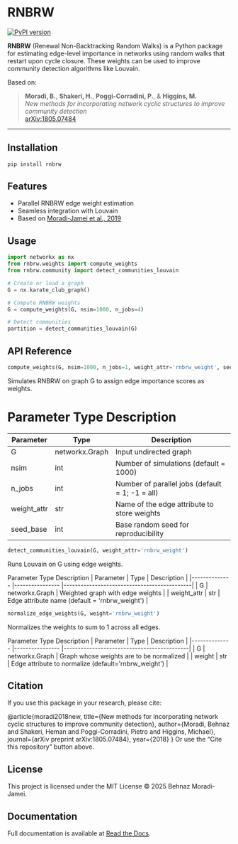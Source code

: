 # RNBRW

[![PyPI version](https://badge.fury.io/py/rnbrw.svg)](https://pypi.org/project/rnbrw/)

**RNBRW** (Renewal Non-Backtracking Random Walks) is a Python package for estimating edge-level importance in networks using random walks that restart upon cycle closure. These weights can be used to improve community detection algorithms like Louvain.

Based on:

> **Moradi, B.**, **Shakeri, H.**, **Poggi-Corradini, P.**, & **Higgins, M.**  
> *New methods for incorporating network cyclic structures to improve community detection*  
> [arXiv:1805.07484](https://arxiv.org/abs/1805.07484)

---

##  Installation

```bash
pip install rnbrw
```

## Features
- Parallel RNBRW edge weight estimation
- Seamless integration with Louvain
- Based on [Moradi-Jamei et al., 2019](https://arxiv.org/abs/1805.07484)





## Usage
```python
import networkx as nx
from rnbrw.weights import compute_weights
from rnbrw.community import detect_communities_louvain

# Create or load a graph
G = nx.karate_club_graph()

# Compute RNBRW weights
G = compute_weights(G, nsim=1000, n_jobs=4)

# Detect communities
partition = detect_communities_louvain(G)
```
## API Reference
```python
compute_weights(G, nsim=1000, n_jobs=1, weight_attr='rnbrw_weight', seed_base=0)
```
 Simulates RNBRW on graph G to assign edge importance scores as weights.

# Parameter	Type	Description
| Parameter     | Type            | Description                                       |
|-------------- |---------------- |--------------------------------------------------|
| G             | networkx.Graph  | Input undirected graph                           |
| nsim          | int             | Number of simulations (default = 1000)           |
| n_jobs        | int             | Number of parallel jobs (default = 1; -1 = all)  |
| weight_attr   | str             | Name of the edge attribute to store weights      |
| seed_base     | int             | Base random seed for reproducibility             |

```python
detect_communities_louvain(G, weight_attr='rnbrw_weight')
```
Runs Louvain on G using edge weights.

Parameter	Type	Description
| Parameter     | Type            | Description                                  |
|-------------- |---------------- |---------------------------------------------|
| G             | networkx.Graph  | Weighted graph with edge weights            |
| weight_attr   | str             | Edge attribute name (default = 'rnbrw_weight') |
```python
normalize_edge_weights(G, weight='rnbrw_weight')
```
Normalizes the weights to sum to 1 across all edges.

Parameter	Type	Description
| Parameter     | Type            | Description                                 |
|-------------- |---------------- |--------------------------------------------|
| G             | networkx.Graph  | Graph whose weights are to be normalized   |
| weight        | str             | Edge attribute to normalize (default='rnbrw_weight') |


 ## Citation
If you use this package in your research, please cite:


@article{moradi2018new,
  title={New methods for incorporating network cyclic structures to improve community detection},
  author={Moradi, Behnaz and Shakeri, Heman and Poggi-Corradini, Pietro and Higgins, Michael},
  journal={arXiv preprint arXiv:1805.07484},
  year={2018}
}
Or use the “Cite this repository” button above.

## License
This project is licensed under the MIT License © 2025 Behnaz Moradi-Jamei.
## Documentation
Full documentation is available at [Read the Docs](https://rnbrw.readthedocs.io).



